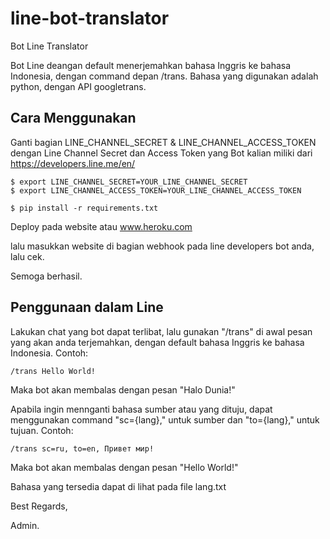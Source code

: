 # line-bot-translator
Bot Line Translator

Bot Line deangan default menerjemahkan bahasa Inggris ke bahasa Indonesia, dengan command depan /trans. Bahasa yang digunakan adalah python, dengan API googletrans.

## Cara Menggunakan

Ganti bagian LINE_CHANNEL_SECRET & LINE_CHANNEL_ACCESS_TOKEN dengan Line Channel Secret dan Access Token yang Bot kalian miliki dari https://developers.line.me/en/

```
$ export LINE_CHANNEL_SECRET=YOUR_LINE_CHANNEL_SECRET
$ export LINE_CHANNEL_ACCESS_TOKEN=YOUR_LINE_CHANNEL_ACCESS_TOKEN

$ pip install -r requirements.txt
```
Deploy pada website atau www.heroku.com

lalu masukkan website di bagian webhook pada line developers bot anda, lalu cek.

Semoga berhasil.

## Penggunaan dalam Line

Lakukan chat yang bot dapat terlibat, lalu gunakan "/trans" di awal pesan yang akan anda terjemahkan, dengan default bahasa Inggris ke bahasa Indonesia. Contoh:

```
/trans Hello World!
```
Maka bot akan membalas dengan pesan "Halo Dunia!"

Apabila ingin mennganti bahasa sumber atau yang dituju, dapat menggunakan command "sc={lang}," untuk sumber dan "to={lang}," untuk tujuan. Contoh:


```
/trans sc=ru, to=en, Привет мир!
```
Maka bot akan membalas dengan pesan "Hello World!"

Bahasa yang tersedia dapat di lihat pada file lang.txt

Best Regards, 

Admin.
